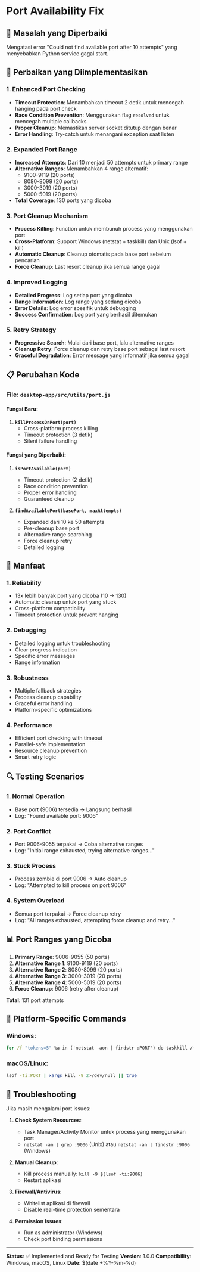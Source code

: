 # Port Availability Fix

## 🔧 **Masalah yang Diperbaiki**

Mengatasi error "Could not find available port after 10 attempts" yang menyebabkan Python service gagal start.

## 🚀 **Perbaikan yang Diimplementasikan**

### 1. **Enhanced Port Checking**
- **Timeout Protection**: Menambahkan timeout 2 detik untuk mencegah hanging pada port check
- **Race Condition Prevention**: Menggunakan flag `resolved` untuk mencegah multiple callbacks
- **Proper Cleanup**: Memastikan server socket ditutup dengan benar
- **Error Handling**: Try-catch untuk menangani exception saat listen

### 2. **Expanded Port Range**
- **Increased Attempts**: Dari 10 menjadi 50 attempts untuk primary range
- **Alternative Ranges**: Menambahkan 4 range alternatif:
  - 9100-9119 (20 ports)
  - 8080-8099 (20 ports) 
  - 3000-3019 (20 ports)
  - 5000-5019 (20 ports)
- **Total Coverage**: 130 ports yang dicoba

### 3. **Port Cleanup Mechanism**
- **Process Killing**: Function untuk membunuh process yang menggunakan port
- **Cross-Platform**: Support Windows (netstat + taskkill) dan Unix (lsof + kill)
- **Automatic Cleanup**: Cleanup otomatis pada base port sebelum pencarian
- **Force Cleanup**: Last resort cleanup jika semua range gagal

### 4. **Improved Logging**
- **Detailed Progress**: Log setiap port yang dicoba
- **Range Information**: Log range yang sedang dicoba
- **Error Details**: Log error spesifik untuk debugging
- **Success Confirmation**: Log port yang berhasil ditemukan

### 5. **Retry Strategy**
- **Progressive Search**: Mulai dari base port, lalu alternative ranges
- **Cleanup Retry**: Force cleanup dan retry base port sebagai last resort
- **Graceful Degradation**: Error message yang informatif jika semua gagal

## 📋 **Perubahan Kode**

### File: `desktop-app/src/utils/port.js`

#### Fungsi Baru:
1. **`killProcessOnPort(port)`**
   - Cross-platform process killing
   - Timeout protection (3 detik)
   - Silent failure handling

#### Fungsi yang Diperbaiki:
1. **`isPortAvailable(port)`**
   - Timeout protection (2 detik)
   - Race condition prevention
   - Proper error handling
   - Guaranteed cleanup

2. **`findAvailablePort(basePort, maxAttempts)`**
   - Expanded dari 10 ke 50 attempts
   - Pre-cleanup base port
   - Alternative range searching
   - Force cleanup retry
   - Detailed logging

## 🎯 **Manfaat**

### 1. **Reliability**
- 13x lebih banyak port yang dicoba (10 → 130)
- Automatic cleanup untuk port yang stuck
- Cross-platform compatibility
- Timeout protection untuk prevent hanging

### 2. **Debugging**
- Detailed logging untuk troubleshooting
- Clear progress indication
- Specific error messages
- Range information

### 3. **Robustness**
- Multiple fallback strategies
- Process cleanup capability
- Graceful error handling
- Platform-specific optimizations

### 4. **Performance**
- Efficient port checking with timeout
- Parallel-safe implementation
- Resource cleanup prevention
- Smart retry logic

## 🔍 **Testing Scenarios**

### 1. **Normal Operation**
- Base port (9006) tersedia → Langsung berhasil
- Log: "Found available port: 9006"

### 2. **Port Conflict**
- Port 9006-9055 terpakai → Coba alternative ranges
- Log: "Initial range exhausted, trying alternative ranges..."

### 3. **Stuck Process**
- Process zombie di port 9006 → Auto cleanup
- Log: "Attempted to kill process on port 9006"

### 4. **System Overload**
- Semua port terpakai → Force cleanup retry
- Log: "All ranges exhausted, attempting force cleanup and retry..."

## 📊 **Port Ranges yang Dicoba**

1. **Primary Range**: 9006-9055 (50 ports)
2. **Alternative Range 1**: 9100-9119 (20 ports)
3. **Alternative Range 2**: 8080-8099 (20 ports)
4. **Alternative Range 3**: 3000-3019 (20 ports)
5. **Alternative Range 4**: 5000-5019 (20 ports)
6. **Force Cleanup**: 9006 (retry after cleanup)

**Total**: 131 port attempts

## 🔧 **Platform-Specific Commands**

### Windows:
```cmd
for /f "tokens=5" %a in ('netstat -aon | findstr :PORT') do taskkill /f /pid %a
```

### macOS/Linux:
```bash
lsof -ti:PORT | xargs kill -9 2>/dev/null || true
```

## 🚨 **Troubleshooting**

Jika masih mengalami port issues:

1. **Check System Resources**:
   - Task Manager/Activity Monitor untuk process yang menggunakan port
   - `netstat -an | grep :9006` (Unix) atau `netstat -an | findstr :9006` (Windows)

2. **Manual Cleanup**:
   - Kill process manually: `kill -9 $(lsof -ti:9006)`
   - Restart aplikasi

3. **Firewall/Antivirus**:
   - Whitelist aplikasi di firewall
   - Disable real-time protection sementara

4. **Permission Issues**:
   - Run as administrator (Windows)
   - Check port binding permissions

---

**Status**: ✅ Implemented and Ready for Testing
**Version**: 1.0.0
**Compatibility**: Windows, macOS, Linux
**Date**: $(date +%Y-%m-%d)